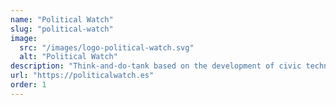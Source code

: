 ```yaml
---
name: "Political Watch"
slug: "political-watch"
image:
  src: "/images/logo-political-watch.svg"
  alt: "Political Watch"
description: "Think-and-do-tank based on the development of civic technologies. Dives into data to improve democracy. Promotes citizen oversight, participation and accountability. Stimulates quality public debate."
url: "https://politicalwatch.es"
order: 1
---
```


